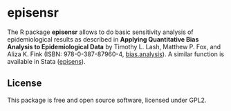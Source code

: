 # episensr

The R package **episensr** allows to do basic sensitivity analysis of
epidemiological results as described in **Applying Quantitative Bias Analysis to
Epidemiological Data** by Timothy L. Lash, Matthew P. Fox, and Aliza K. Fink
(ISBN: 978-0-387-87960-4,
[bias.analysis](https://sites.google.com/site/biasanalysis/)). A similar
function is available in Stata
([episens](http://ideas.repec.org/c/boc/bocode/s456792.html)).

## License

This package is free and open source software, licensed under GPL2.
